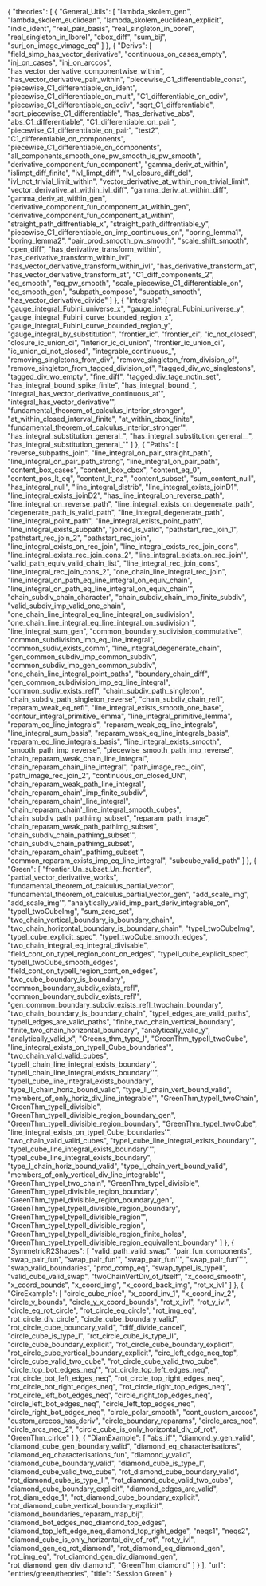 {
    "theories": [
        {
            "General_Utils": [
                "lambda_skolem_gen",
                "lambda_skolem_euclidean",
                "lambda_skolem_euclidean_explicit",
                "indic_ident",
                "real_pair_basis",
                "real_singleton_in_borel",
                "real_singleton_in_lborel",
                "cbox_diff",
                "sum_bij",
                "surj_on_image_vimage_eq"
            ]
        },
        {
            "Derivs": [
                "field_simp_has_vector_derivative",
                "continuous_on_cases_empty",
                "inj_on_cases",
                "inj_on_arccos",
                "has_vector_derivative_componentwise_within",
                "has_vector_derivative_pair_within",
                "piecewise_C1_differentiable_const",
                "piecewise_C1_differentiable_on_ident",
                "piecewise_C1_differentiable_on_mult",
                "C1_differentiable_on_cdiv",
                "piecewise_C1_differentiable_on_cdiv",
                "sqrt_C1_differentiable",
                "sqrt_piecewise_C1_differentiable",
                "has_derivative_abs",
                "abs_C1_differentiable",
                "C1_differentiable_on_pair",
                "piecewise_C1_differentiable_on_pair",
                "test2",
                "C1_differentiable_on_components",
                "piecewise_C1_differentiable_on_components",
                "all_components_smooth_one_pw_smooth_is_pw_smooth",
                "derivative_component_fun_component",
                "gamma_deriv_at_within",
                "islimpt_diff_finite",
                "ivl_limpt_diff",
                "ivl_closure_diff_del",
                "ivl_not_trivial_limit_within",
                "vector_derivative_at_within_non_trivial_limit",
                "vector_derivative_at_within_ivl_diff",
                "gamma_deriv_at_within_diff",
                "gamma_deriv_at_within_gen",
                "derivative_component_fun_component_at_within_gen",
                "derivative_component_fun_component_at_within",
                "straight_path_diffrentiable_x",
                "straight_path_diffrentiable_y",
                "piecewise_C1_differentiable_on_imp_continuous_on",
                "boring_lemma1",
                "boring_lemma2",
                "pair_prod_smooth_pw_smooth",
                "scale_shift_smooth",
                "open_diff",
                "has_derivative_transform_within",
                "has_derivative_transform_within_ivl",
                "has_vector_derivative_transform_within_ivl",
                "has_derivative_transform_at",
                "has_vector_derivative_transform_at",
                "C1_diff_components_2",
                "eq_smooth",
                "eq_pw_smooth",
                "scale_piecewise_C1_differentiable_on",
                "eq_smooth_gen",
                "subpath_compose",
                "subpath_smooth",
                "has_vector_derivative_divide"
            ]
        },
        {
            "Integrals": [
                "gauge_integral_Fubini_universe_x",
                "gauge_integral_Fubini_universe_y",
                "gauge_integral_Fubini_curve_bounded_region_x",
                "gauge_integral_Fubini_curve_bounded_region_y",
                "gauge_integral_by_substitution",
                "frontier_ic",
                "frontier_ci",
                "ic_not_closed",
                "closure_ic_union_ci",
                "interior_ic_ci_union",
                "frontier_ic_union_ci",
                "ic_union_ci_not_closed",
                "integrable_continuous_",
                "removing_singletons_from_div",
                "remove_singleton_from_division_of",
                "remove_singleton_from_tagged_division_of",
                "tagged_div_wo_singlestons",
                "tagged_div_wo_empty",
                "fine_diff",
                "tagged_div_tage_notin_set",
                "has_integral_bound_spike_finite",
                "has_integral_bound_",
                "integral_has_vector_derivative_continuous_at'",
                "integral_has_vector_derivative'",
                "fundamental_theorem_of_calculus_interior_stronger",
                "at_within_closed_interval_finite",
                "at_within_cbox_finite",
                "fundamental_theorem_of_calculus_interior_stronger'",
                "has_integral_substitution_general_",
                "has_integral_substitution_general__",
                "has_integral_substitution_general_'"
            ]
        },
        {
            "Paths": [
                "reverse_subpaths_join",
                "line_integral_on_pair_straight_path",
                "line_integral_on_pair_path_strong",
                "line_integral_on_pair_path",
                "content_box_cases",
                "content_box_cbox",
                "content_eq_0",
                "content_pos_lt_eq",
                "content_lt_nz",
                "content_subset",
                "sum_content_null",
                "has_integral_null",
                "line_integral_distrib",
                "line_integral_exists_joinD1",
                "line_integral_exists_joinD2",
                "has_line_integral_on_reverse_path",
                "line_integral_on_reverse_path",
                "line_integral_exists_on_degenerate_path",
                "degenerate_path_is_valid_path",
                "line_integral_degenerate_path",
                "line_integral_point_path",
                "line_integral_exists_point_path",
                "line_integral_exists_subpath",
                "joined_is_valid",
                "pathstart_rec_join_1",
                "pathstart_rec_join_2",
                "pathstart_rec_join",
                "line_integral_exists_on_rec_join",
                "line_integral_exists_rec_join_cons",
                "line_integral_exists_rec_join_cons_2",
                "line_integral_exists_on_rec_join'",
                "valid_path_equiv_valid_chain_list",
                "line_integral_rec_join_cons",
                "line_integral_rec_join_cons_2",
                "one_chain_line_integral_rec_join",
                "line_integral_on_path_eq_line_integral_on_equiv_chain",
                "line_integral_on_path_eq_line_integral_on_equiv_chain'",
                "chain_subdiv_chain_character",
                "chain_subdiv_chain_imp_finite_subdiv",
                "valid_subdiv_imp_valid_one_chain",
                "one_chain_line_integral_eq_line_integral_on_sudivision",
                "one_chain_line_integral_eq_line_integral_on_sudivision'",
                "line_integral_sum_gen",
                "common_boundary_sudivision_commutative",
                "common_subdivision_imp_eq_line_integral",
                "common_sudiv_exists_comm",
                "line_integral_degenerate_chain",
                "gen_common_subdiv_imp_common_subdiv",
                "common_subdiv_imp_gen_common_subdiv",
                "one_chain_line_integral_point_paths",
                "boundary_chain_diff",
                "gen_common_subdivision_imp_eq_line_integral",
                "common_sudiv_exists_refl",
                "chain_subdiv_path_singleton",
                "chain_subdiv_path_singleton_reverse",
                "chain_subdiv_chain_refl",
                "reparam_weak_eq_refl",
                "line_integral_exists_smooth_one_base",
                "contour_integral_primitive_lemma",
                "line_integral_primitive_lemma",
                "reparam_eq_line_integrals",
                "reparam_weak_eq_line_integrals",
                "line_integral_sum_basis",
                "reparam_weak_eq_line_integrals_basis",
                "reparam_eq_line_integrals_basis",
                "line_integral_exists_smooth",
                "smooth_path_imp_reverse",
                "piecewise_smooth_path_imp_reverse",
                "chain_reparam_weak_chain_line_integral",
                "chain_reparam_chain_line_integral",
                "path_image_rec_join",
                "path_image_rec_join_2",
                "continuous_on_closed_UN",
                "chain_reparam_weak_path_line_integral",
                "chain_reparam_chain'_imp_finite_subdiv",
                "chain_reparam_chain'_line_integral",
                "chain_reparam_chain'_line_integral_smooth_cubes",
                "chain_subdiv_path_pathimg_subset",
                "reparam_path_image",
                "chain_reparam_weak_path_pathimg_subset",
                "chain_subdiv_chain_pathimg_subset'",
                "chain_subdiv_chain_pathimg_subset",
                "chain_reparam_chain'_pathimg_subset'",
                "common_reparam_exists_imp_eq_line_integral",
                "subcube_valid_path"
            ]
        },
        {
            "Green": [
                "frontier_Un_subset_Un_frontier",
                "partial_vector_derivative_works",
                "fundamental_theorem_of_calculus_partial_vector",
                "fundamental_theorem_of_calculus_partial_vector_gen",
                "add_scale_img",
                "add_scale_img'",
                "analytically_valid_imp_part_deriv_integrable_on",
                "typeII_twoCubeImg",
                "sum_zero_set",
                "two_chain_vertical_boundary_is_boundary_chain",
                "two_chain_horizontal_boundary_is_boundary_chain",
                "typeI_twoCubeImg",
                "typeI_cube_explicit_spec",
                "typeI_twoCube_smooth_edges",
                "two_chain_integral_eq_integral_divisable",
                "field_cont_on_typeI_region_cont_on_edges",
                "typeII_cube_explicit_spec",
                "typeII_twoCube_smooth_edges",
                "field_cont_on_typeII_region_cont_on_edges",
                "two_cube_boundary_is_boundary",
                "common_boundary_subdiv_exists_refl",
                "common_boundary_subdiv_exists_refl'",
                "gen_common_boundary_subdiv_exists_refl_twochain_boundary",
                "two_chain_boundary_is_boundary_chain",
                "typeI_edges_are_valid_paths",
                "typeII_edges_are_valid_paths",
                "finite_two_chain_vertical_boundary",
                "finite_two_chain_horizontal_boundary",
                "analytically_valid_y",
                "analytically_valid_x",
                "Greens_thm_type_I",
                "GreenThm_typeII_twoCube",
                "line_integral_exists_on_typeII_Cube_boundaries'",
                "two_chain_valid_valid_cubes",
                "typeII_chain_line_integral_exists_boundary'",
                "typeII_chain_line_integral_exists_boundary''",
                "typeII_cube_line_integral_exists_boundary",
                "type_II_chain_horiz_bound_valid",
                "type_II_chain_vert_bound_valid",
                "members_of_only_horiz_div_line_integrable'",
                "GreenThm_typeII_twoChain",
                "GreenThm_typeII_divisible",
                "GreenThm_typeII_divisible_region_boundary_gen",
                "GreenThm_typeII_divisible_region_boundary",
                "GreenThm_typeI_twoCube",
                "line_integral_exists_on_typeI_Cube_boundaries'",
                "two_chain_valid_valid_cubes",
                "typeI_cube_line_integral_exists_boundary'",
                "typeI_cube_line_integral_exists_boundary''",
                "typeI_cube_line_integral_exists_boundary",
                "type_I_chain_horiz_bound_valid",
                "type_I_chain_vert_bound_valid",
                "members_of_only_vertical_div_line_integrable'",
                "GreenThm_typeI_two_chain",
                "GreenThm_typeI_divisible",
                "GreenThm_typeI_divisible_region_boundary",
                "GreenThm_typeI_divisible_region_boundary_gen",
                "GreenThm_typeI_typeII_divisible_region_boundary",
                "GreenThm_typeI_typeII_divisible_region'",
                "GreenThm_typeI_typeII_divisible_region",
                "GreenThm_typeI_typeII_divisible_region_finite_holes",
                "GreenThm_typeI_typeII_divisible_region_equivallent_boundary"
            ]
        },
        {
            "SymmetricR2Shapes": [
                "valid_path_valid_swap",
                "pair_fun_components",
                "swap_pair_fun",
                "swap_pair_fun'",
                "swap_pair_fun''",
                "swap_pair_fun'''",
                "swap_valid_boundaries",
                "prod_comp_eq",
                "swap_typeI_is_typeII",
                "valid_cube_valid_swap",
                "twoChainVertDiv_of_itself",
                "x_coord_smooth",
                "x_coord_bounds",
                "x_coord_img",
                "x_coord_back_img",
                "rot_x_ivl"
            ]
        },
        {
            "CircExample": [
                "circle_cube_nice",
                "x_coord_inv_1",
                "x_coord_inv_2",
                "circle_y_bounds",
                "circle_y_x_coord_bounds",
                "rot_x_ivl",
                "rot_y_ivl",
                "circle_eq_rot_circle",
                "rot_circle_eq_circle",
                "rot_img_eq",
                "rot_circle_div_circle",
                "circle_cube_boundary_valid",
                "rot_circle_cube_boundary_valid",
                "diff_divide_cancel",
                "circle_cube_is_type_I",
                "rot_circle_cube_is_type_II",
                "circle_cube_boundary_explicit",
                "rot_circle_cube_boundary_explicit",
                "rot_circle_cube_vertical_boundary_explicit",
                "circ_left_edge_neq_top",
                "circle_cube_valid_two_cube",
                "rot_circle_cube_valid_two_cube",
                "circle_top_bot_edges_neq'",
                "rot_circle_top_left_edges_neq",
                "rot_circle_bot_left_edges_neq",
                "rot_circle_top_right_edges_neq",
                "rot_circle_bot_right_edges_neq",
                "rot_circle_right_top_edges_neq'",
                "rot_circle_left_bot_edges_neq",
                "circle_right_top_edges_neq",
                "circle_left_bot_edges_neq",
                "circle_left_top_edges_neq",
                "circle_right_bot_edges_neq",
                "circle_polar_smooth",
                "cont_custom_arccos",
                "custom_arccos_has_deriv",
                "circle_boundary_reparams",
                "circle_arcs_neq",
                "circle_arcs_neq_2",
                "circle_cube_is_only_horizontal_div_of_rot",
                "GreenThm_cirlce"
            ]
        },
        {
            "DiamExample": [
                "abs_if'",
                "diamond_y_gen_valid",
                "diamond_cube_gen_boundary_valid",
                "diamond_eq_characterisations",
                "diamond_eq_characterisations_fun",
                "diamond_y_valid",
                "diamond_cube_boundary_valid",
                "diamond_cube_is_type_I",
                "diamond_cube_valid_two_cube",
                "rot_diamond_cube_boundary_valid",
                "rot_diamond_cube_is_type_II",
                "rot_diamond_cube_valid_two_cube",
                "diamond_cube_boundary_explicit",
                "diamond_edges_are_valid",
                "rot_diam_edge_1",
                "rot_diamond_cube_boundary_explicit",
                "rot_diamond_cube_vertical_boundary_explicit",
                "diamond_boundaries_reparam_map_bij",
                "diamond_bot_edges_neq_diamond_top_edges",
                "diamond_top_left_edge_neq_diamond_top_right_edge",
                "neqs1",
                "neqs2",
                "diamond_cube_is_only_horizontal_div_of_rot",
                "rot_y_ivl",
                "diamond_gen_eq_rot_diamond",
                "rot_diamond_eq_diamond_gen",
                "rot_img_eq",
                "rot_diamond_gen_div_diamond_gen",
                "rot_diamond_gen_div_diamond",
                "GreenThm_diamond"
            ]
        }
    ],
    "url": "entries/green/theories",
    "title": "Session Green"
}